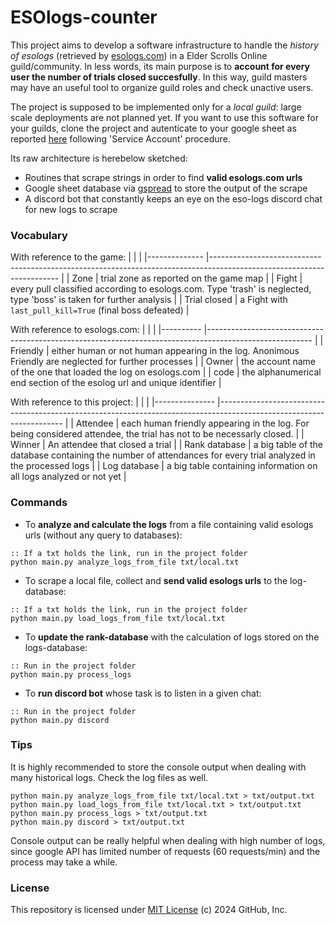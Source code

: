 #  ESOlogs-counter
This project aims to develop a software infrastructure to handle the *history of esologs* (retrieved by [esologs.com](https://www.esologs.com)) in a Elder Scrolls Online guild/community. In less words, its main purpose is to **account for every user the number of trials closed succesfully**. In this way, guild masters may have an useful tool to organize guild roles and check unactive users.

The project is supposed to be implemented only for a *local guild*: large scale deployments are not planned yet. If you want to use this software for your guilds, clone the project and autenticate to your google sheet as reported [here](https://docs.gspread.org/en/latest/oauth2.html) following 'Service Account' procedure.

Its raw architecture is herebelow sketched:
* Routines that scrape strings in order to find **valid esologs.com urls**
* Google sheet database via [gspread](https://docs.gspread.org/en/latest/index.html) to store the output of the scrape
* A discord bot that constantly keeps an eye on the eso-logs discord chat for new logs to scrape

### Vocabulary
With reference to the game:
| <!-- -->     	| <!-- -->                                                                                                             	|
|--------------	|----------------------------------------------------------------------------------------------------------------------	|
| Zone         	| trial zone as reported on the game map                                                                               	|
| Fight        	| every pull classified according to esologs.com. Type 'trash' is neglected, type 'boss' is taken for further analysis 	|
| Trial closed 	| a Fight with `last_pull_kill=True` (final boss defeated)                                                             	|

With reference to esologs.com:
| <!-- --> 	| <!-- -->                                                                                               	|
|----------	|--------------------------------------------------------------------------------------------------------	|
| Friendly 	| either human or not human appearing in the log. Anonimous Friendly are neglected for further processes 	|
| Owner    	| the account name of the one that loaded the log on esologs.com                                         	|
| code     	| the alphanumerical end section of the esolog url and unique identifier                                 	|

With reference to this project:
| <!-- -->      	| <!-- -->                                                                                                            	|
|---------------	|---------------------------------------------------------------------------------------------------------------------	|
| Attendee      	| each human friendly appearing in the log. For being considered attendee, the trial has not to be necessarly closed. 	|
| Winner        	| An attendee that closed a trial                                                                                     	|
| Rank database 	| a big table of the database containing the number of attendances for every trial analyzed in the processed logs     	|
| Log database  	| a big table containing information on all logs analyzed or not yet                                                 	|
### Commands


* To **analyze and calculate the logs** from a file containing valid esologs urls (without any query to databases):
```
:: If a txt holds the link, run in the project folder
python main.py analyze_logs_from_file txt/local.txt
```
* To scrape a local file, collect and **send valid esologs urls** to the log-database:
```
:: If a txt holds the link, run in the project folder
python main.py load_logs_from_file txt/local.txt
```
* To **update the rank-database** with the calculation of logs stored on the logs-database:
```
:: Run in the project folder
python main.py process_logs
```
* To **run discord bot** whose task is to listen in a given chat:
```
:: Run in the project folder
python main.py discord
```

### Tips
It is highly recommended to store the console output when dealing with many historical logs. Check the log files as well.
```
python main.py analyze_logs_from_file txt/local.txt > txt/output.txt
python main.py load_logs_from_file txt/local.txt > txt/output.txt
python main.py process_logs > txt/output.txt
python main.py discord > txt/output.txt
```
Console output can be really helpful when dealing with high number of logs, since google API has limited number of requests (60 requests/min) and the process may take a while.

### License
This repository is licensed under [MIT License](LICENSE) (c) 2024 GitHub, Inc.